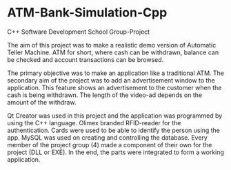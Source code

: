 # ATM-Bank-Simulation-Cpp
C++ Software Development School Group-Project

The aim of this project was to make a realistic demo version of Automatic Teller Machine. ATM for short, where cash can be withdrawn, balance can be checked and account transactions can be browsed. 

The primary objective was to make an application like a traditional ATM. The secondary aim of the project was to add an advertisement window to the application. This feature shows an advertisement to the customer when the cash is being withdrawn. The length of the video-ad depends on the amount of the withdraw.

Qt Creator was used in this project and the application was programmed by using the C++ language. Olimex branded RFID-reader for the authentication. Cards were used to be able to identify the person using the app. MySQL was used on creating and controlling the database. Every member of the project group (4) made a component of their own for the project (DLL or EXE). In the end, the parts were integrated to form a working application.

